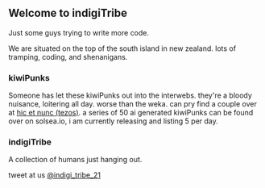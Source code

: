 ## Welcome to indigiTribe

Just some guys trying to write more code. 

We are situated on the top of the south island in new zealand. lots of tramping, coding, and shenanigans.

### kiwiPunks

Someone has let these kiwiPunks out into the interwebs. they're a bloody nuisance, loitering all day. worse than the weka. can pry find a couple over at [hic et nunc (tezos)](https://www.hicetnunc.xyz/i.t.21). a series of 50 ai generated kiwiPunks can be found over on solsea.io, i am currently releasing and listing 5 per day.

### indigiTribe

A collection of humans just hanging out.


tweet at us [@indigi_tribe_21](@https://twitter.com/indigi_tribe_21)

